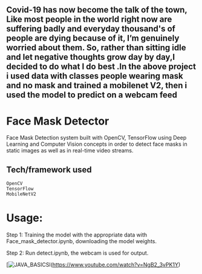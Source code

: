 ## Covid-19 has now become the talk of the town, Like most people in the world right now are suffering badly and everyday thousand's of people are dying because of it, I’m genuinely worried about them. So, rather than sitting idle and let negative thoughts grow day by day,I decided to do what I do best .In the above project i used data with classes people wearing mask and no mask and trained a mobilenet V2, then i used the model to predict on a webcam feed

# Face Mask Detector
   Face Mask Detection system built with OpenCV, TensorFlow using Deep Learning and Computer Vision concepts in order to detect face masks in static images as well as in real-time video streams. 

## Tech/framework used
    OpenCV
    TensorFlow
    MobileNetV2

# Usage:

   Step 1: Training the model with the appropriate data with Face_mask_detector.ipynb, downloading the model weights.

   Step 2: Run detect.ipynb, the webcam is used for output. <br/>
   
[![JAVA_BASICS](https://img.youtube.com/vi/NgB2_3vPK1Y/0.jpg)l(https://www.youtube.com/watch?v=NgB2_3vPK1Y)
